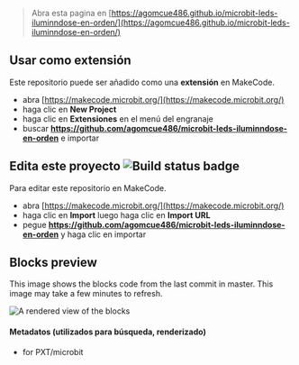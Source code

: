 
> Abra esta pagina en [https://agomcue486.github.io/microbit-leds-iluminndose-en-orden/](https://agomcue486.github.io/microbit-leds-iluminndose-en-orden/)

## Usar como extensión

Este repositorio puede ser añadido como una **extensión** en MakeCode.

* abra [https://makecode.microbit.org/](https://makecode.microbit.org/)
* haga clic en **New Project**
* haga clic en **Extensiones** en el menú del engranaje
* buscar **https://github.com/agomcue486/microbit-leds-iluminndose-en-orden** e importar

## Edita este proyecto ![Build status badge](https://github.com/agomcue486/microbit-leds-iluminndose-en-orden/workflows/MakeCode/badge.svg)

Para editar este repositorio en MakeCode.

* abra [https://makecode.microbit.org/](https://makecode.microbit.org/)
* haga clic en **Import** luego haga clic en **Import URL**
* pegue **https://github.com/agomcue486/microbit-leds-iluminndose-en-orden** y haga clic en importar

## Blocks preview

This image shows the blocks code from the last commit in master.
This image may take a few minutes to refresh.

![A rendered view of the blocks](https://github.com/agomcue486/microbit-leds-iluminndose-en-orden/raw/master/.github/makecode/blocks.png)

#### Metadatos (utilizados para búsqueda, renderizado)

* for PXT/microbit
<script src="https://makecode.com/gh-pages-embed.js"></script><script>makeCodeRender("{{ site.makecode.home_url }}", "{{ site.github.owner_name }}/{{ site.github.repository_name }}");</script>
